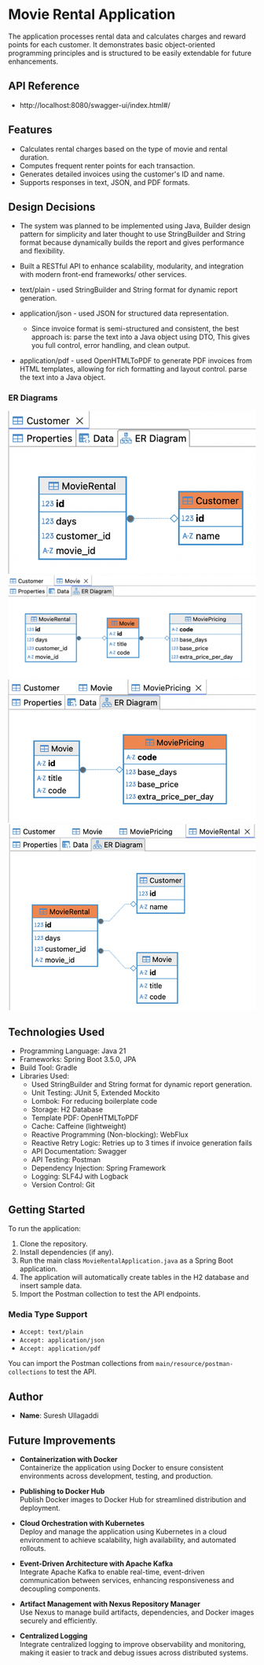 
# Movie Rental Application

The application processes rental data and calculates charges and reward points for each customer. It demonstrates basic object-oriented programming principles and is structured to be easily extendable for future enhancements.

## API Reference

- http://localhost:8080/swagger-ui/index.html#/

## Features

- Calculates rental charges based on the type of movie and rental duration.
- Computes frequent renter points for each transaction.
- Generates detailed invoices using the customer's ID and name.
- Supports responses in text, JSON, and PDF formats.

## Design Decisions

- The system was planned to be implemented using Java, Builder design pattern for simplicity and later thought to use StringBuilder and String format because dynamically builds the report and gives performance and flexibility.
- Built a RESTful API to enhance scalability, modularity, and integration with modern front-end frameworks/ other services.
- text/plain - used StringBuilder and String format for dynamic report generation.

- application/json - used JSON for structured data representation.
    - Since invoice format is semi-structured and consistent, the best approach is: parse the text into a Java object using DTO, This gives you full control, error handling, and clean output.
- application/pdf - used OpenHTMLToPDF to generate PDF invoices from HTML templates, allowing for rich formatting and layout control.
  parse the text into a Java object.

### ER Diagrams
![ER Diagram](images/customer.png)
![ER Diagram](images/movie.png)
![ER Diagram](images/movie-pricing.png)
![ER Diagram](images/movie-rental.png)

## Technologies Used

- Programming Language: Java 21
- Frameworks: Spring Boot 3.5.0, JPA
- Build Tool: Gradle
- Libraries Used:
    - Used StringBuilder and String format for dynamic report generation.
    - Unit Testing: JUnit 5, Extended Mockito
    - Lombok: For reducing boilerplate code
    - Storage: H2 Database
    - Template PDF: OpenHTMLToPDF
    - Cache: Caffeine (lightweight)
    - Reactive Programming (Non-blocking): WebFlux
    - Reactive Retry Logic: Retries up to 3 times if invoice generation fails
    - API Documentation: Swagger
    - API Testing: Postman
    - Dependency Injection: Spring Framework
    - Logging: SLF4J with Logback
    - Version Control: Git

## Getting Started

To run the application:
1. Clone the repository.
2. Install dependencies (if any).
3. Run the main class `MovieRentalApplication.java` as a Spring Boot application.
4. The application will automatically create tables in the H2 database and insert sample data.
5. Import the Postman collection to test the API endpoints.

### Media Type Support
- `Accept: text/plain`
- `Accept: application/json`
- `Accept: application/pdf`

You can import the Postman collections from `main/resource/postman-collections` to test the API.

## Author
- **Name**: Suresh Ullagaddi

## Future Improvements

- **Containerization with Docker**  
  Containerize the application using Docker to ensure consistent environments across development, testing, and production.

- **Publishing to Docker Hub**  
  Publish Docker images to Docker Hub for streamlined distribution and deployment.

- **Cloud Orchestration with Kubernetes**  
  Deploy and manage the application using Kubernetes in a cloud environment to achieve scalability, high availability, and automated rollouts.

- **Event-Driven Architecture with Apache Kafka**  
  Integrate Apache Kafka to enable real-time, event-driven communication between services, enhancing responsiveness and decoupling components.

- **Artifact Management with Nexus Repository Manager**  
  Use Nexus to manage build artifacts, dependencies, and Docker images securely and efficiently.

- **Centralized Logging**  
  Integrate centralized logging to improve observability and monitoring, making it easier to track and debug issues across distributed systems.
